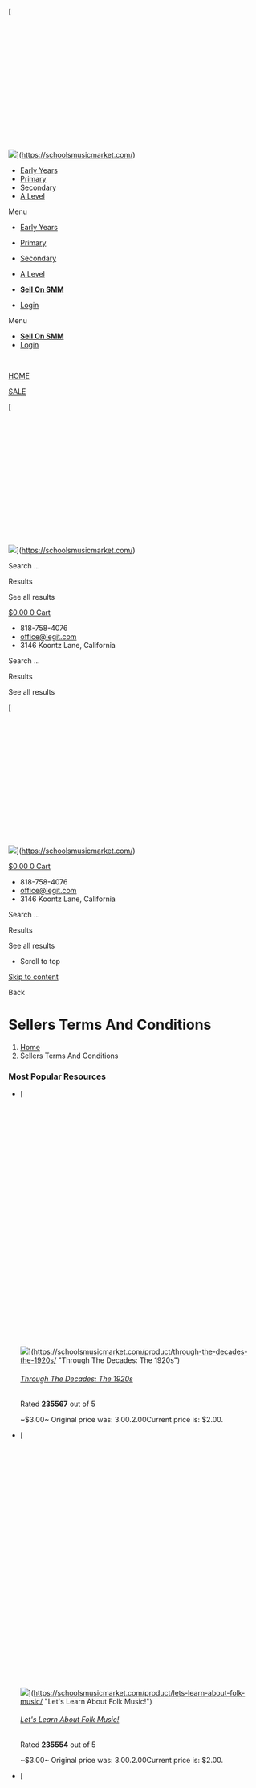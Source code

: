 [![](data:image/svg+xml,%3Csvg%20xmlns='http://www.w3.org/2000/svg'%20viewBox='0%200%20500%20250'%3E%3C/svg%3E)

![](https://schoolsmusicmarket.com/wp-content/uploads/2023/07/SMM-Logo.png)](https://schoolsmusicmarket.com/)

* [Early Years](https://schoolsmusicmarket.com/market/filter/year_group:87/)
* [Primary](https://schoolsmusicmarket.com/market/filter/year_group:88%2C89%2C90%2C91%2C92%2C93/)
* [Secondary](https://schoolsmusicmarket.com/market/filter/year_group:98%2C99%2C95%2C96%2C97/)
* [A Level](https://schoolsmusicmarket.com/market/filter/year_group:101%2C102/)

Menu

* [Early Years](https://schoolsmusicmarket.com/market/filter/year_group:87/)
* [Primary](https://schoolsmusicmarket.com/market/filter/year_group:88%2C89%2C90%2C91%2C92%2C93/)
* [Secondary](https://schoolsmusicmarket.com/market/filter/year_group:98%2C99%2C95%2C96%2C97/)
* [A Level](https://schoolsmusicmarket.com/market/filter/year_group:101%2C102/)

* [**Sell On SMM**](https://schoolsmusicmarket.com/sell-your-music-resources/)
* [Login](https://schoolsmusicmarket.com/login/)

Menu

* [**Sell On SMM**](https://schoolsmusicmarket.com/sell-your-music-resources/)
* [Login](https://schoolsmusicmarket.com/login/)

[](https://schoolsmusicmarket.com/cart/)

[](https://schoolsmusicmarket.com/wishlist/)

 [](https://schoolsmusicmarket.com/product/bachs-fight-for-freedom/)

[HOME](https://schoolsmusicmarket.com/seller-dashboard)

[SALE](https://schoolsmusicmarket.com/market/jsf/epro-products/sort/orderby%3Asales_number%3Border%3ADESC/)

[![](data:image/svg+xml,%3Csvg%20xmlns='http://www.w3.org/2000/svg'%20viewBox='0%200%20500%20250'%3E%3C/svg%3E)

![](https://schoolsmusicmarket.com/wp-content/uploads/2023/07/SMM-Logo.png)](https://schoolsmusicmarket.com/)

Search ...  

Results

See all results

[$0.00 0 Cart](#)

[](https://schoolsmusicmarket.com/seller-dashboard/)

* 818-758-4076
* office@legit.com
* 3146 Koontz Lane, California

Search ...  

Results

See all results

[![](data:image/svg+xml,%3Csvg%20xmlns='http://www.w3.org/2000/svg'%20viewBox='0%200%20500%20250'%3E%3C/svg%3E)

![](https://schoolsmusicmarket.com/wp-content/uploads/2023/07/SMM-Logo.png)](https://schoolsmusicmarket.com/)

[$0.00 0 Cart](#)

[](https://schoolsmusicmarket.com/seller-dashboard/)

* 818-758-4076
* office@legit.com
* 3146 Koontz Lane, California

Search ...  

Results

See all results

* Scroll to top
    

[Skip to content](#main)

Back

Sellers Terms And Conditions
============================

1. [Home](https://schoolsmusicmarket.com/)
2. Sellers Terms And Conditions

### Most Popular Resources

* [![](data:image/svg+xml,%3Csvg%20xmlns='http://www.w3.org/2000/svg'%20viewBox='0%200%20300%20300'%3E%3C/svg%3E)
    
    ![](https://schoolsmusicmarket.com/wp-content/uploads/2024/04/THE-1920S-750-x-500-px-300x300.png)](https://schoolsmusicmarket.com/product/through-the-decades-the-1920s/ "Through The Decades: The 1920s")
    
    ###### [Through The Decades: The 1920s](https://schoolsmusicmarket.com/product/through-the-decades-the-1920s/ "Through The Decades: The 1920s")
    
    Rated **235567** out of 5
    
    ~$3.00~ Original price was: $3.00.$2.00Current price is: $2.00.
    
* [![](data:image/svg+xml,%3Csvg%20xmlns='http://www.w3.org/2000/svg'%20viewBox='0%200%20300%20300'%3E%3C/svg%3E)
    
    ![](https://schoolsmusicmarket.com/wp-content/uploads/2024/04/FOLK-MUSIC-750-x-500-px-300x300.png)](https://schoolsmusicmarket.com/product/lets-learn-about-folk-music/ "Let's Learn About Folk Music!")
    
    ###### [Let's Learn About Folk Music!](https://schoolsmusicmarket.com/product/lets-learn-about-folk-music/ "Let's Learn About Folk Music!")
    
    Rated **235554** out of 5
    
    ~$3.00~ Original price was: $3.00.$2.00Current price is: $2.00.
    
* [![](data:image/svg+xml,%3Csvg%20xmlns='http://www.w3.org/2000/svg'%20viewBox='0%200%20300%20300'%3E%3C/svg%3E)
    
    ![](https://schoolsmusicmarket.com/wp-content/uploads/2024/04/JAZZ-MUSIC-750-x-500-px-300x300.png)](https://schoolsmusicmarket.com/product/lets-learn-about-jazz-music/ "Let's Learn About Jazz Music!")
    
    ###### [Let's Learn About Jazz Music!](https://schoolsmusicmarket.com/product/lets-learn-about-jazz-music/ "Let's Learn About Jazz Music!")
    
    Rated **235541** out of 5
    
    ~$3.00~ Original price was: $3.00.$2.00Current price is: $2.00.
    
* [![](data:image/svg+xml,%3Csvg%20xmlns='http://www.w3.org/2000/svg'%20viewBox='0%200%20300%20300'%3E%3C/svg%3E)
    
    ![](https://schoolsmusicmarket.com/wp-content/uploads/2024/04/BLUES-MUSIC-750-x-500-px-300x300.png)](https://schoolsmusicmarket.com/product/lets-learn-about-blues-music/ "Let's Learn About Blues Music!")
    
    ###### [Let's Learn About Blues Music!](https://schoolsmusicmarket.com/product/lets-learn-about-blues-music/ "Let's Learn About Blues Music!")
    
    Rated **235528** out of 5
    
    ~$3.00~ Original price was: $3.00.$2.00Current price is: $2.00.
    
* [![](data:image/svg+xml,%3Csvg%20xmlns='http://www.w3.org/2000/svg'%20viewBox='0%200%20300%20300'%3E%3C/svg%3E)
    
    ![](https://schoolsmusicmarket.com/wp-content/uploads/2024/04/COUNTRY-MUSIC-750-x-500-px-300x300.png)](https://schoolsmusicmarket.com/product/lets-learn-about-country-music/ "Let's Learn About Country Music!")
    
    ###### [Let's Learn About Country Music!](https://schoolsmusicmarket.com/product/lets-learn-about-country-music/ "Let's Learn About Country Music!")
    
    Rated **235515** out of 5
    
    ~$3.00~ Original price was: $3.00.$2.00Current price is: $2.00.
    

We'll send you everything you need to make this year's celebration unforgettable.

   

First Name 

Second Name 

Email 

School Type

Primary School Teacher Secondary School Teacher

Register For Free

### More From The Blog...

* ###### [Engaging Parents and the Community in Music Education](https://schoolsmusicmarket.com/engaging-parents-and-the-community-in-music-education/)
    
* ###### [Building Confidence and Performance Skills in Music Education](https://schoolsmusicmarket.com/building-confidence-and-performance-skills-in-music-education/)
    
* ###### [Utilising Online Resources and Apps in Music Education](https://schoolsmusicmarket.com/utilising-online-resources-and-apps-in-music-education/)
    

Welcome to Schools Music Market (referred to in this policy as “Schools Music Market,” “SMM,” “us,” “we,” or “our”). These Terms of Service (“Terms”) govern your relationship with SMM and provide important information about your legal rights.

By accessing and using our marketplace located at schoolsmusicmarket.com and related subdomains, you agree to abide by these Terms. Please read them carefully.

1. **Introduction**

1.1 SMM is an open platform that allows educators and creators to discover, buy, sell, and share original content for teaching and learning, classroom decor, and supplies (“Resources”). Resources may include electronically delivered files, digital products, streaming video, physical or used goods, and other product types. SMM reserves the right to withdraw Resources if they are deemed to be in breach of our terms. A Resource, together with its title, description, and other listing information, constitutes a “Resource Listing.” SMM does not own or sell Resources for or on behalf of Sellers.

2. **Purchases**

2.1 When making purchases on SMM, you are responsible for paying any amounts due, including applicable taxes. The list price for each item will be charged in GB Sterling. By placing an order, you represent and warrant that the billing information you’ve provided is accurate.

3. **Income Tax**

3.1 SMM does not pay income tax on your behalf to any tax authority. There is no withholding tax on any author royalty payments made by SMM to you. However, as a Seller, you may need to submit a tax return to the tax authorities to report and pay any income tax that may be due on your royalty payments.

4. **Sellers Outside Of The UK**

4.1 SMM permits the selling of Resources from outside the UK. As a Seller, you accept the responsibility to comply with the laws of the country you are located in. The SMM site supports multiple currencies for buyers, which is dependent on their IP address. However, the royalty you receive for each sale will be paid in the same currency as the price you have set for your Resource.

5. **Account Closure**

5.1 Closure by SMM: We may, at our discretion, close or suspend the Account of any Member at any time for any reason, with or without notice.

5.2 Closure by You: You have the right to close your SMM account at any time, without notice to us.

5.3 Effect of Account Closure: After your account is closed, you will no longer have access to your Account information, past purchases, uploaded Resources, and many of the features of our Services that require an Account. If you close your Account on your own, you can reopen it anytime by logging in again. If you would like SMM to close your Account permanently, please contact us.

5.4 If you’re a Seller, any Resources you’ve posted will no longer be searchable, and your Resource pages will not be available to Users. However, your paid Resources will remain accessible to the Accounts of Members who have previously purchased them.

6. **Discontinue Services**

6.1 We may change, suspend, or discontinue offering our Services at any time. Any suspension or discontinuation may result in the unavailability of your Account, Resources, and Content. We are not liable to you for any impact a change, suspension, or discontinuation may have, including the loss of access to purchased Resources or loss of income from the inability to sell Resources through our Services.

7. **Resource Licensing Policy**

7.1 License: Sellers own and maintain the intellectual property rights in their Resources and grant Members licenses to use such Resources. When you purchase a Resource, you are purchasing a license to use the Resource in accordance with the terms of this Resource Licensing Policy.

7.2 Individual License: An Individual License is a license that can only be assigned to a single specific individual user (“Assignee”) for their lifetime use. Individual Licenses are non-transferable and may not be used by or reallocated to a different Assignee. With an Individual License, the Seller grants the purchasing Member a non-exclusive, perpetual, irrevocable, non-transferable, non-sublicensable, worldwide, limited license to use the Resource for the purposes and under the conditions described below. Additional rights may be granted by the Seller.

7.3 Usage Permissions for Individual License:

7.3.1 Assign use of the Resource to one Assignee. Once an Assignee has been designated, the license cannot be used by any other individual, but additional licenses can be purchased as needed.

7.3.2 Use the Resource for personal, educational, and instructional purposes only (“Personal Use”). This includes using the Resource for personal study or teaching students.

7.3.3 Print and make copies of downloadable Resources as necessary for Personal Use. Copies may be made for students, classroom aides, and substitute teachers. Copies may also be made for review purposes by students’ parents, classroom observers, supervisors, or school administrators. Hard goods and video resources may not be copied, shared, or reproduced.

7.3.4 Deliver Resources electronically to Permitted Recipients. Resources may be electronically delivered to your students and, if necessary, their parent/caregiver. However, uploading Resources to websites, applications, shared drives, or other sites or services that enable access by anyone other than Permitted Recipients is prohibited.

7.3.5 Commercial Restrictions: You may not use the Resource, in whole or in part, for commercial purposes. This includes selling, using for advertising or marketing, or using in connection with a business or profit-making activity.

7.3.6 Sharing Restrictions: Except for electronic delivery to Permitted Recipients, you may not post or make the Resource available on any website, application, shared drive, or other sites or services.

7.4 Intellectual Property and Security:

7.4.1 All aspects of the Site and the Apps, including text, graphics, photographs, logos, videos, user interfaces, trademarks, computer code, and other content (collectively, “Site Assets”), are owned or controlled by SMM and are protected by intellectual property rights.

7.4.2 You may not use, reproduce, copy, modify, republish, perform, display, disassemble, reverse engineer, translate, or distribute Site Assets for any commercial purpose without explicit permission from SMM.

7.4.3 Prior to uploading any Content, you are responsible for ensuring that it does not contain or transmit viruses, malware, or other harmful software programs.

8. **Reporting Intellectual Property Violations:**

8.1 We respect the intellectual property rights of others and expect the same from our Sellers. Any material, information, communication, data, or anything else posted by a Seller must not infringe on the copyrights, trademarks, or patent rights of others. Sellers must ensure that their Resources are their original work or that they have a valid license or authorization to use any content created by someone else.

8.2 It is our policy to close the Accounts of Sellers who repeatedly or egregiously violate this policy.

9. **Marketplace Earnings and Payouts:**

9.1 Marketplace Earnings: When someone purchases a Seller’s Resource, the payment will be processed, and the royalties will be added to the Seller’s balance. Sellers can view their balance in the sales section of their vendor Dashboard.

9.2 Withdrawal of Balance: Sellers can manually withdraw their account balance to their designated payment method once it reaches the minimum withdrawal threshold specified by SMM. Withdrawal requests may be subject to processing fees or transaction charges imposed by the payment service provider.

9.3 Payment Schedule: SMM operates on a payment schedule, and Sellers can expect their earnings to be processed and paid out according to the schedule specified by SMM. However, please note that actual payment processing and transfer times may vary depending on the payment service provider and other external factors.

9.4 Taxes and Fees: Sellers are responsible for any taxes, fees, or other charges associated with their earnings from the marketplace. It is the Seller’s obligation to comply with all applicable tax laws and regulations, including reporting and payment of any taxes due on their earnings.

10. **Disclaimer of Warranty:**

10.1 SMM provides the marketplace and Services on an “as is” and “as available” basis. We make no representations or warranties of any kind, express or implied, regarding the accuracy, reliability, or availability of the Services or the Resources listed on the marketplace. Your use of the Services and Resources is at your own risk.

10.2 SMM does not warrant that the marketplace will meet your specific requirements, that the Services will be uninterrupted, timely, secure, or error-free, or that any errors or defects in the marketplace or Services will be corrected.

11. **Limitation of Liability:**

11.1 To the maximum extent permitted by applicable law, in no event shall SMM be liable for any indirect, incidental, special, consequential, or punitive damages, including but not limited to damages for loss of profits, goodwill, use, data, or other intangible losses, arising out of or in connection with your use of or inability to use the marketplace or Services.

11.2 SMM’s total liability to you for any claims arising out of or related to the marketplace or Services shall not exceed the total amount paid by you, if any, to SMM in the twelve (12) months prior to the event giving rise to such liability.

12. **Governing Law and Jurisdiction:**

12.1 These Terms and any disputes arising out of or in connection with them shall be governed by and construed in accordance with the laws of the United Kingdom.

12.2 Any legal actions or proceedings arising out of or relating to these Terms shall be brought exclusively in the courts of the United Kingdom, and you hereby consent to the personal jurisdiction of such courts.

Thank you for using Schools Music Market. We hope you find our platform beneficial for your educational needs. If you have any questions or concerns regarding these Terms, please contact us for further assistance.

Search for 

![](data:image/svg+xml,%3Csvg%20xmlns='http://www.w3.org/2000/svg'%20viewBox='0%200%20500%20250'%3E%3C/svg%3E)

![](https://schoolsmusicmarket.com/wp-content/uploads/2023/07/SMM-Logo.png)

[SALE](https://schoolsmusicmarket.com/market/jsf/epro-products/sort/orderby%3Asales_number%3Border%3ADESC/)

[LIST](https://www.schoolsmusicmarket.com/wishlist)

Browse Resources
----------------

Search ...   

Results

See all results

 [](https://schoolsmusicmarket.com/product/music-room-decor-welcome-signs/)

###### Browse By Year/Grade

[EYFS](https://schoolsmusicmarket.com/market/jsf/epro-products/tax/year_group:87/)

[Year 1 / K](https://schoolsmusicmarket.com/market/filter/year_group:88/)

[Year 2 / Grade 1](https://schoolsmusicmarket.com/market/filter/year_group:89/) 

[Year 3 / Grade 2](https://schoolsmusicmarket.com/market/filter/year_group:90/)

[Year 4/ Grade 3](https://schoolsmusicmarket.com/market/filter/year_group:91/)

[Year 5/ Grade 4](https://schoolsmusicmarket.com/market/filter/year_group:92/)

[Year 6 / Grade 5](https://schoolsmusicmarket.com/market/filter/year_group:93/)

[Year 7 / Grade 6](https://schoolsmusicmarket.com/market/filter/year_group:95/)

[Year 8 / Grade 7](https://schoolsmusicmarket.com/market/filter/year_group:96/)

[Year 9 / Grade 8](https://schoolsmusicmarket.com/market/filter/year_group:97/)

[Year 10 / Grade 9](https://schoolsmusicmarket.com/market/filter/year_group:98/)

[Year 11 / Grade 10](https://schoolsmusicmarket.com/market/filter/year_group:99/)

[Year 12 / Grade 11](https://schoolsmusicmarket.com/market/filter/year_group:101/)

[Year 13 / Grade 12](https://schoolsmusicmarket.com/market/filter/year_group:102/)

###### Browse For Occasion

[Back To School](https://schoolsmusicmarket.com/market/filter/occasions:236/)

[Black History Month](https://schoolsmusicmarket.com/market/filter/occasions:169/)

[Christmas](https://schoolsmusicmarket.com/market/filter/occasions:166/)

[Easter](https://schoolsmusicmarket.com/market/filter/occasions:167/)

[Halloween](https://schoolsmusicmarket.com/market/filter/occasions:170/)

[Thanksgiving](https://schoolsmusicmarket.com/market/filter/occasions:168/)

[World Music Day](https://schoolsmusicmarket.com/market/filter/occasions:165/)

###### Browse By Keyword

[Body Percussion](https://schoolsmusicmarket.com/market/filter/keyword:162/)

[Composition](https://schoolsmusicmarket.com/market/filter/keyword:158/)

[Genres](https://schoolsmusicmarket.com/market/filter/keyword:197/)

[Improvisation](https://schoolsmusicmarket.com/market/filter/keyword:159/)

[Musical Instruments](https://schoolsmusicmarket.com/market/filter/keyword:196/)

[Notation](https://schoolsmusicmarket.com/market/filter/keyword:160/)

[Pulse](https://schoolsmusicmarket.com/market/filter/keyword:157/)

[Rhythm](https://schoolsmusicmarket.com/market/filter/keyword:156/)

[Singing](https://schoolsmusicmarket.com/market/filter/keyword:164/)

[Tonality](https://schoolsmusicmarket.com/market/filter/keyword:163/)

[World Music](https://schoolsmusicmarket.com/market/filter/keyword:161/)

###### Resource Type

[Assessment & Revision](https://schoolsmusicmarket.com/market/filter/resourcetype:188/)

[Audio, Music & Video](https://schoolsmusicmarket.com/market/filter/resourcetype:190/)

[Displays](https://schoolsmusicmarket.com/market/filter/resourcetype:194/)

[Games & Quizzes](https://schoolsmusicmarket.com/market/filter/resourcetype:189/)

[Lesson Plans](https://schoolsmusicmarket.com/market/filter/resourcetype:191/)

[Worksheets](https://schoolsmusicmarket.com/market/filter/resourcetype:195/)

[Login](https://schoolsmusicmarket.com/login)

[Sign Up As A Buyer](https://schoolsmusicmarket.com/wp-login.php?action=register)

[Sign Up As A Seller](https://schoolsmusicmarket.com/sell-your-music-resources/)

[Vist Seller Dashboard](https://schoolsmusicmarket.com/seller-dashboard/)

[My Account](https://schoolsmusicmarket.com/my-account/)

[My Orders](https://schoolsmusicmarket.com/my-account/orders/)

[Downloads](https://schoolsmusicmarket.com/my-account/downloads/)

[Become A Seller](https://schoolsmusicmarket.com/sell-your-music-resources/)

[Upload New Resource](https://schoolsmusicmarket.com/seller-dashboard/edit-product/add/)

[Log Out](http://schoolsmusicmarket.com/wp-login.php?action=logout)

![fbpx](https://www.facebook.com/tr?id=694577338779269&ev=PageView&noscript=1)

We noticed you're visiting from United States (US). We've updated our prices to United States (US) dollar for your shopping convenience. [Use Pound sterling instead.](https://schoolsmusicmarket.com/sellers-terms-and-conditions/?currency=GBP) [Dismiss](#)